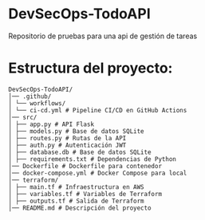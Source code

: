 # DevSecOps-TodoAPI
Repositorio de pruebas para una api de gestión de tareas

# Estructura del proyecto:

```
DevSecOps-TodoAPI/
│── .github/
│ └── workflows/
│ └── ci-cd.yml # Pipeline CI/CD en GitHub Actions
│── src/
│ ├── app.py # API Flask
│ ├── models.py # Base de datos SQLite
│ ├── routes.py # Rutas de la API
│ ├── auth.py # Autenticación JWT
│ ├── database.db # Base de datos SQLite
│ ├── requirements.txt # Dependencias de Python
│── Dockerfile # Dockerfile para contenedor
│── docker-compose.yml # Docker Compose para local
│── terraform/
│ ├── main.tf # Infraestructura en AWS
│ ├── variables.tf # Variables de Terraform
│ ├── outputs.tf # Salida de Terraform
│── README.md # Descripción del proyecto

```